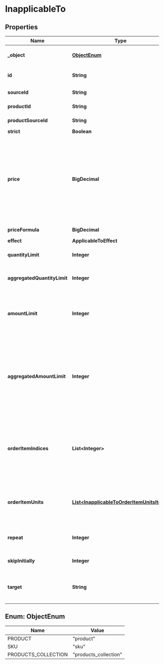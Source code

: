 

# InapplicableTo


## Properties

| Name | Type | Description |
|------------ | ------------- | ------------- |
|**_object** | [**ObjectEnum**](#ObjectEnum) | This object stores information about the resource to which the discount is applicable. |
|**id** | **String** | Unique product collection, product, or SKU identifier assigned by Voucherify. |
|**sourceId** | **String** | The source identifier from your inventory system. |
|**productId** | **String** | Parent product&#39;s unique ID assigned by Voucherify. |
|**productSourceId** | **String** | Parent product&#39;s source ID from your inventory system. |
|**strict** | **Boolean** |  |
|**price** | **BigDecimal** | New fixed price of an item. Value is multiplied by 100 to precisely represent 2 decimal places. For example, a $10 price is written as 1000. In case of the fixed price being calculated by the formula, i.e. the price_formula parameter is present in the fixed price definition, this value becomes the fallback value. Such that in a case where the formula cannot be calculated due to missing metadata, for example, this value will be used as the fixed price. |
|**priceFormula** | **BigDecimal** | Formula used to calculate the discounted price of an item. |
|**effect** | **ApplicableToEffect** |  |
|**quantityLimit** | **Integer** | The maximum number of units allowed to be discounted per order line item. |
|**aggregatedQuantityLimit** | **Integer** | The maximum number of units allowed to be discounted combined across all matched order line items. |
|**amountLimit** | **Integer** | Upper limit allowed to be applied as a discount per order line item. Value is multiplied by 100 to precisely represent 2 decimal places. For example, a $6 maximum discount is written as 600. |
|**aggregatedAmountLimit** | **Integer** | Maximum discount amount per order. Value is multiplied by 100 to precisely represent 2 decimal places. For example, a $6 maximum discount on the entire order is written as 600. This value is definable for the following discount effects: - &#x60;APPLY_TO_ITEMS&#x60; (each item subtotal is discounted equally) - &#x60;APPLY_TO_ITEMS_BY_QUANTITY&#x60; (each unit of matched products has the same discount value) |
|**orderItemIndices** | **List&lt;Integer&gt;** | Lists which order lines are (not) covered by the discount. The order in the array is determined by the sequence of applied discounts, while the numbers correspond to the order lines sent in the &#x60;order&#x60; object in the request. The first order line is assigned &#x60;0&#x60;, the second order line is assigned &#x60;1&#x60;, and so on. |
|**orderItemUnits** | [**List&lt;InapplicableToOrderItemUnitsItem&gt;**](InapplicableToOrderItemUnitsItem.md) | Lists which units within order lines are covered by the discount. The order line items are listed according to sequence of applied discounts while the &#x60;index&#x60; corresponds to the order line sent in the &#x60;order&#x60; object in the request. |
|**repeat** | **Integer** | Determines the recurrence of the discount, e.g. &#x60;\&quot;repeat\&quot;: 3&#x60; means that the discount is applied to every third item. |
|**skipInitially** | **Integer** | Determines how many items are skipped before the discount is applied. |
|**target** | **String** | Determines to which kinds of objects the discount is applicable. &#x60;ITEM&#x60; includes products and SKUs. &#x60;UNIT&#x60; means particular units within an order line. |



## Enum: ObjectEnum

| Name | Value |
|---- | -----|
| PRODUCT | &quot;product&quot; |
| SKU | &quot;sku&quot; |
| PRODUCTS_COLLECTION | &quot;products_collection&quot; |



